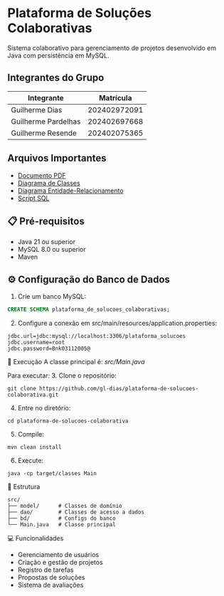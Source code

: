 # Plataforma de Soluções Colaborativas

Sistema colaborativo para gerenciamento de projetos desenvolvido em Java com persistência em MySQL.

## Integrantes do Grupo
| Integrante | Matrícula |
| ------------- | ------------- |
| Guilherme Dias  | 202402972091  |
| Guilherme Pardelhas  | 202402697668  |
| Guilherme Resende  | 202402075365  |

## Arquivos Importantes
- [Documento PDF](https://github.com/gl-dias/plataforma-de-solucoes-colaborativas/blob/master/Documentacao.pdf)
- [Diagrama de Classes](https://github.com/gl-dias/plataforma-de-solucoes-colaborativas/blob/master/diagrama-de-classes.png)
- [Diagrama Entidade-Relacionamento](https://github.com/gl-dias/plataforma-de-solucoes-colaborativas/blob/master/er.png)
- [Script SQL](https://github.com/gl-dias/plataforma-de-solucoes-colaborativas/blob/master/script.sql)

## 📋 Pré-requisitos

- Java 21 ou superior
- MySQL 8.0 ou superior
- Maven

## ⚙️ Configuração do Banco de Dados

1. Crie um banco MySQL:
```sql
CREATE SCHEMA plataforma_de_solucoes_colaborativas;
```

2. Configure a conexão em src/main/resources/application.properties:
```
jdbc.url=jdbc:mysql://localhost:3306/plataforma_solucoes
jdbc.username=root
jdbc.password=Bnk03112005@
```

🚀 Execução
A classe principal é: *src/Main.java*

Para executar:
3. Clone o repositório:

```
git clone https://github.com/gl-dias/plataforma-de-solucoes-colaborativa.git
```

4. Entre no diretório:
```
cd plataforma-de-solucoes-colaborativa
```

5. Compile:
```
mvn clean install
```

6. Execute:
```
java -cp target/classes Main
```

📁 Estrutura
```
src/
├── model/      # Classes de domínio
├── dao/        # Classes de acesso a dados
├── bd/         # Configs do banco
└── Main.java   # Classe principal
```

💻 Funcionalidades
- Gerenciamento de usuários  
- Criação e gestão de projetos  
- Registro de tarefas  
- Propostas de soluções  
- Sistema de avaliações  
